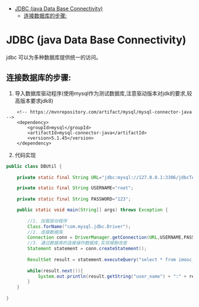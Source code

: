 - [JDBC  (java Data Base Connectivity)](#jdbc-java-data-base-connectivity)
    - [连接数据库的步骤:](#%E8%BF%9E%E6%8E%A5%E6%95%B0%E6%8D%AE%E5%BA%93%E7%9A%84%E6%AD%A5%E9%AA%A4)
# JDBC (java Data Base Connectivity)

jdbc 可以为多种数据库提供统一的访问。

## 连接数据库的步骤:
1. 导入数据库驱动程序(使用mysql作为测试数据库,注意驱动版本对jdk的要求,较高版本要求jdk8)
```
    <!-- https://mvnrepository.com/artifact/mysql/mysql-connector-java -->
    <dependency>
        <groupId>mysql</groupId>
        <artifactId>mysql-connector-java</artifactId>
        <version>5.1.45</version>
    </dependency>
```
2. 代码实现
```java
public class DBUtil {
	
	private static final String URL="jdbc:mysql://127.0.0.1:3306/jdbcTest";

	private static final String USERNAME="root";
	
	private static final String PASSWORD="123";

	public static void main(String[] args) throws Exception {
		
		//1. 加载驱动程序
		Class.forName("com.mysql.jdbc.Driver");
		//2. 连接数据库
		Connection conn = DriverManager.getConnection(URL,USERNAME,PASSWORD);
		//3. 通过数据库的连接操作数据库,实现增删改查
		Statement statement = conn.createStatement();
		
		ResultSet result = statement.executeQuery("select * from imooc_goddess");
		
		while(result.next()){
			System.out.println(result.getString("user_name") + ":" + result.getInt("age"));
		}
	}
	
}
```